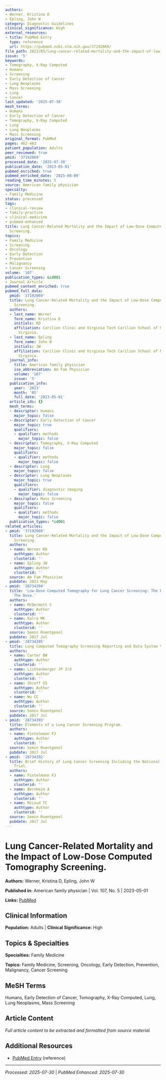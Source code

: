 ```yaml
---
authors:
- Werner, Kristina D
- Epling, John W
category: Diagnostic Guidelines
clinical_significance: High
external_resources:
- title: PubMed Entry
  type: reference
  url: https://pubmed.ncbi.nlm.nih.gov/37192069/
file_path: 2023/05/lung-cancer-related-mortality-and-the-impact-of-low-dose-com.md
issue: '5'
keywords:
- Tomography, X-Ray Computed
- Humans
- Screening
- Early Detection of Cancer
- Lung Neoplasms
- Mass Screening
- Lung
- Cancer
last_updated: '2025-07-30'
mesh_terms:
- Humans
- Early Detection of Cancer
- Tomography, X-Ray Computed
- Lung
- Lung Neoplasms
- Mass Screening
original_format: PubMed
pages: 462-463
patient_population: Adults
peer_reviewed: true
pmid: '37192069'
processed_date: '2025-07-30'
publication_date: '2023-05-01'
pubmed_enriched: true
pubmed_enriched_date: '2025-08-09'
reading_time_minutes: 5
source: American family physician
specialty:
- Family Medicine
status: processed
tags:
- clinical-review
- family-practice
- clinical-medicine
- pubmed-enhanced
title: Lung Cancer-Related Mortality and the Impact of Low-Dose Computed Tomography
  Screening.
topics:
- Family Medicine
- Screening
- Oncology
- Early Detection
- Prevention
- Malignancy
- Cancer Screening
volume: '107'
publication_types: &id001
- Journal Article
pubmed_content_enriched: true
pubmed_full_data:
  pmid: '37192069'
  title: Lung Cancer-Related Mortality and the Impact of Low-Dose Computed Tomography
    Screening.
  authors:
  - last_name: Werner
    fore_name: Kristina D
    initials: KD
    affiliation: Carilion Clinic and Virginia Tech Carilion School of Medicine, Roanoke,
      Virginia.
  - last_name: Epling
    fore_name: John W
    initials: JW
    affiliation: Carilion Clinic and Virginia Tech Carilion School of Medicine, Roanoke,
      Virginia.
  journal_info:
    title: American family physician
    iso_abbreviation: Am Fam Physician
    volume: '107'
    issue: '5'
  publication_info:
    year: '2023'
    month: '05'
    full_date: '2023-05-01'
  article_ids: {}
  mesh_terms:
  - descriptor: Humans
    major_topic: false
  - descriptor: Early Detection of Cancer
    major_topic: true
    qualifiers:
    - qualifier: methods
      major_topic: false
  - descriptor: Tomography, X-Ray Computed
    major_topic: false
    qualifiers:
    - qualifier: methods
      major_topic: false
  - descriptor: Lung
    major_topic: false
  - descriptor: Lung Neoplasms
    major_topic: true
    qualifiers:
    - qualifier: diagnostic imaging
      major_topic: false
  - descriptor: Mass Screening
    major_topic: false
    qualifiers:
    - qualifier: methods
      major_topic: false
  publication_types: *id001
related_articles:
- pmid: '37192069'
  title: Lung Cancer-Related Mortality and the Impact of Low-Dose Computed Tomography
    Screening.
  authors:
  - name: Werner KD
    authtype: Author
    clusterid: ''
  - name: Epling JW
    authtype: Author
    clusterid: ''
  source: Am Fam Physician
  pubdate: 2023 May
- pmid: '28734394'
  title: 'Low-Dose Computed Tomography for Lung Cancer Screening: The Protocol and
    The Dose.'
  authors:
  - name: McDermott S
    authtype: Author
    clusterid: ''
  - name: Kalra MK
    authtype: Author
    clusterid: ''
  source: Semin Roentgenol
  pubdate: 2017 Jul
- pmid: '28734395'
  title: Lung Computed Tomography Screening Reporting and Data System Version 1.0.
  authors:
  - name: Carter BW
    authtype: Author
    clusterid: ''
  - name: Lichtenberger JP 3rd
    authtype: Author
    clusterid: ''
  - name: Shroff GS
    authtype: Author
    clusterid: ''
  - name: Wu CC
    authtype: Author
    clusterid: ''
  source: Semin Roentgenol
  pubdate: 2017 Jul
- pmid: '28734393'
  title: Elements of a Lung Cancer Screening Program.
  authors:
  - name: Fintelmann FJ
    authtype: Author
    clusterid: ''
  source: Semin Roentgenol
  pubdate: 2017 Jul
- pmid: '28734392'
  title: Brief History of Lung Cancer Screening Including the National Lung Screening
    Trial.
  authors:
  - name: Fintelmann FJ
    authtype: Author
    clusterid: ''
  - name: Bernheim A
    authtype: Author
    clusterid: ''
  - name: McLoud TC
    authtype: Author
    clusterid: ''
  source: Semin Roentgenol
  pubdate: 2017 Jul
---
```


# Lung Cancer-Related Mortality and the Impact of Low-Dose Computed Tomography Screening.

**Authors:** Werner, Kristina D, Epling, John W

**Published in:** American family physician | Vol. 107, No. 5 | 2023-05-01

**Links:** [PubMed](https://pubmed.ncbi.nlm.nih.gov/37192069/)

## Clinical Information

**Population:** Adults | **Clinical Significance:** High

## Topics & Specialties

**Specialties:** Family Medicine

**Topics:** Family Medicine, Screening, Oncology, Early Detection, Prevention, Malignancy, Cancer Screening

## MeSH Terms

Humans, Early Detection of Cancer, Tomography, X-Ray Computed, Lung, Lung Neoplasms, Mass Screening

## Article Content

*Full article content to be extracted and formatted from source material.*

## Additional Resources

- [PubMed Entry](https://pubmed.ncbi.nlm.nih.gov/37192069/) (reference)

---

*Processed: 2025-07-30* | *PubMed Enhanced: 2025-07-30*
